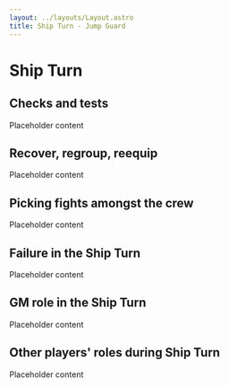 ```yaml
---
layout: ../layouts/Layout.astro
title: Ship Turn - Jump Guard
---
```


# Ship Turn

## Checks and tests

Placeholder content

## Recover, regroup, reequip

Placeholder content

## Picking fights amongst the crew

Placeholder content

## Failure in the Ship Turn

Placeholder content

## GM role in the Ship Turn

Placeholder content

## Other players' roles during Ship Turn

Placeholder content
